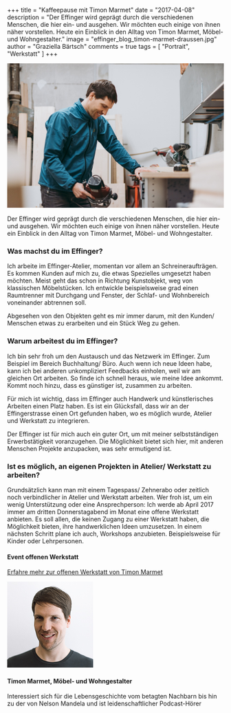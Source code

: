 +++
title = "Kaffeepause mit Timon Marmet"
date = "2017-04-08"
description = "Der Effinger wird geprägt durch die verschiedenen Menschen, die hier ein- und ausgehen. Wir möchten euch einige von ihnen näher vorstellen. Heute ein Einblick in den Alltag von Timon Marmet, Möbel- und Wohngestalter."
image = "effinger_blog_timon-marmet-draussen.jpg"
author = "Graziella Bärtsch"
comments = true
tags = [ "Portrait", "Werkstatt" ]
+++

![Bildbeschrieb](effinger_timon-marmet-schreinert.jpg)

<div class="lead">
Der Effinger wird geprägt durch die verschiedenen Menschen, die hier ein- und ausgehen. Wir möchten euch einige von ihnen näher vorstellen. Heute ein Einblick in den Alltag von Timon Marmet, Möbel- und Wohngestalter.
</div>

### Was machst du im Effinger?
Ich arbeite im Effinger-Atelier, momentan vor allem an Schreineraufträgen. Es kommen Kunden auf mich zu, die etwas Spezielles umgesetzt haben möchten. Meist geht das schon in Richtung Kunstobjekt, weg von klassischen Möbelstücken. Ich entwickle beispielsweise grad einen Raumtrenner mit Durchgang und Fenster, der Schlaf- und Wohnbereich voneinander abtrennen soll.

Abgesehen von den Objekten geht es mir immer darum, mit den Kunden/ Menschen etwas zu erarbeiten und ein Stück Weg zu gehen.

### Warum arbeitest du im Effinger?
Ich bin sehr froh um den Austausch und das Netzwerk im Effinger. Zum Beispiel im Bereich Buchhaltung/ Büro. Auch wenn ich neue Ideen habe, kann ich bei anderen unkompliziert Feedbacks einholen, weil wir am gleichen Ort arbeiten. So finde ich schnell heraus, wie meine Idee ankommt. Kommt noch hinzu, dass es günstiger ist, zusammen zu arbeiten.

Für mich ist wichtig, dass im Effinger auch Handwerk und künstlerisches Arbeiten einen Platz haben. Es ist ein Glücksfall, dass wir an der Effingerstrasse einen Ort gefunden haben, wo es möglich wurde, Atelier und Werkstatt zu integrieren.

Der Effinger ist für mich auch ein guter Ort, um mit meiner selbstständigen Erwerbstätigkeit voranzugehen. Die Möglichkeit bietet sich hier, mit anderen Menschen Projekte anzupacken, was sehr ermutigend ist.

### Ist es möglich, an eigenen Projekten in Atelier/ Werkstatt zu arbeiten?
Grundsätzlich kann man mit einem Tagespass/ Zehnerabo oder zeitlich noch verbindlicher in Atelier und Werkstatt arbeiten.
Wer froh ist, um ein wenig Unterstützung oder eine Ansprechperson: Ich werde ab April 2017 immer am dritten Donnerstagabend im Monat eine offene Werkstatt anbieten. Es soll allen, die keinen Zugang zu einer Werkstatt haben, die Möglichkeit bieten, ihre handwerklichen Ideen umzusetzen. In einem nächsten Schritt plane ich auch, Workshops anzubieten. Beispielsweise für Kinder oder Lehrpersonen.


#### Event offenen Werkstatt
[Erfahre mehr zur offenen Werkstatt von Timon Marmet](https://www.effinger.ch/events/100118/)


![Bildbeschrieb](timon-marmet-klein.jpg)

#### Timon Marmet, Möbel- und Wohngestalter
Interessiert sich für die Lebensgeschichte vom betagten Nachbarn bis hin zu der von Nelson Mandela und ist leidenschaftlicher Podcast-Hörer
